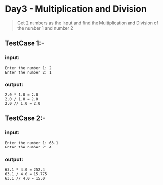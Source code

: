 # Day3 - Multiplication and Division

> Get 2 numbers as the input and find the Multiplication and Division of the number 1 and number 2

## TestCase 1:-
### input:
```
Enter the number 1: 2
Enter the number 2: 1
```
### output:
```
2.0 * 1.0 = 2.0
2.0 / 1.0 = 2.0
2.0 // 1.0 = 2.0
```

## TestCase 2:-
### input:
```
Enter the number 1: 63.1
Enter the number 2: 4
```
### output:
```
63.1 * 4.0 = 252.4
63.1 / 4.0 = 15.775
63.1 // 4.0 = 15.0
```